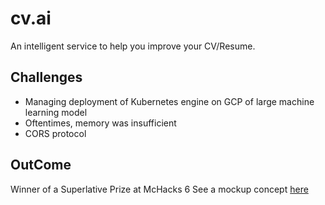 # cv.ai

An intelligent service to help you improve your CV/Resume.

## Challenges

- Managing deployment of Kubernetes engine on GCP of large machine learning model
- Oftentimes, memory was insufficient
- CORS protocol

## OutCome
Winner of a Superlative Prize at McHacks 6
See a mockup concept [here](https://github.com/realandrewyang/cv.ai-demo)
